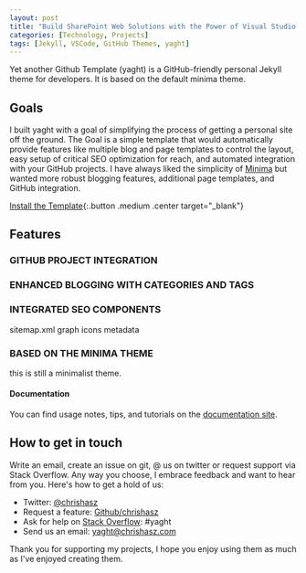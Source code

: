 ```yaml
---
layout: post
title: "Build SharePoint Web Solutions with the Power of Visual Studio Code"
categories: [Technology, Projects]
tags: [Jekyll, VSCode, GitHub Themes, yaght]
---
```


Yet another Github Template (yaght) is a GitHub-friendly personal Jekyll theme for developers. It is based on the default minima theme.

## Goals

I built yaght with a goal of simplifying the process of getting a personal site off the ground. The Goal is a simple template that would automatically provide features like multiple blog and page templates to control the layout, easy setup of critical SEO optimization for reach, and automated integration with your GitHub projects. I have always liked the simplicity of [Minima](https://github.com/jekyll/minima) but wanted more robust blogging features, additional page templates, and GitHub integration.

[Install the Template](https://www.chrishasz.com/yaght/general/getting-started-with-yaght){:.button .medium .center target="_blank"}

## Features

### GITHUB PROJECT INTEGRATION

### ENHANCED BLOGGING WITH CATEGORIES AND TAGS

### INTEGRATED SEO COMPONENTS

sitemap.xml
graph icons
metadata

### BASED ON THE MINIMA THEME

this is still a minimalist theme.

#### Documentation

You can find usage notes, tips, and tutorials on the [documentation site](https://www.chrishasz.com/yaght).

## How to get in touch

Write an email, create an issue on git, @ us on twitter or request support via Stack Overflow. Any way you choose, I embrace feedback and want to hear from you. Here's how to get a hold of us:

* Twitter: [@chrishasz](https://twitter.com/chrishasz)
* Request a feature: [Github/chrishasz](https://github.com/chrishasz/yaght/issues)
* Ask for help on [Stack Overflow](https://stackoverflow.com/): #yaght
* Send us an email: [yaght@chrishasz.com](mailto:yaght@chrishasz.com)

Thank you for supporting my projects, I hope you enjoy using them as much as I've enjoyed creating them.
